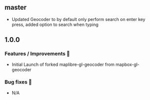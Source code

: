 ## master

- Updated Geocoder to by default only perform search on enter key press, added option to search when typing

## 1.0.0

### Features / Improvements 🚀

- Initial Launch of forked maplibre-gl-geocoder from mapbox-gl-geocoder

### Bug fixes 🐛

- N/A
